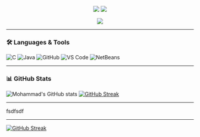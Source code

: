 
<p align="center">
  <img src="https://github-readme-stats.vercel.app/api?username=nour690&show_icons=true" />
  <img src="https://github-readme-stats.vercel.app/api/top-langs/?username=nour690&layout=compact" />
</p>
<p align="center">
  <img src="https://streak-stats.demolab.com?user=nour690&mode=weekly&hide_border=true" />
</p>


---

### 🛠️ Languages & Tools
![C](https://img.shields.io/badge/C-00599C.svg?style=for-the-badge&logo=c&logoColor=white)
![Java](https://img.shields.io/badge/Java-%23ED8B00.svg?style=for-the-badge&logo=java&logoColor=white)
![GitHub](https://img.shields.io/badge/GitHub-181717.svg?style=for-the-badge&logo=github&logoColor=white)
![VS Code](https://img.shields.io/badge/VS%20Code-0078D4.svg?style=for-the-badge&logo=visual-studio-code&logoColor=white)
![NetBeans](https://img.shields.io/badge/Apache%20NetBeans-1B6AC6.svg?style=for-the-badge&logo=apache-netbeans-ide&logoColor=white)


---



### 📊 GitHub Stats
![Mohammad's GitHub stats](https://github-readme-stats.vercel.app/api?username=nour690&show_icons=true&theme=tokyonight)
[![GitHub Streak](https://streak-stats.demolab.com?user=nour690&theme=tokyonight&hide_border=true)](https://git.io/streak-stats)

---
fsdfsdf


--- 


[![GitHub Streak](https://streak-stats.demolab.com?user=nour690&mode=weekly&hide_border=true)](https://git.io/streak-stats)







